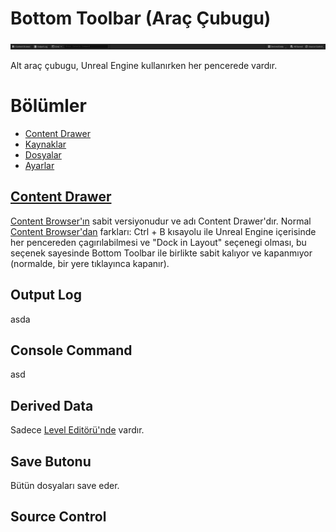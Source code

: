 # Bottom Toolbar (Araç Çubugu)
<img src="../../Dosyalar/Bottom_Toolbar.jpg">

Alt araç çubugu, Unreal Engine kullanırken her pencerede vardır.




# Bölümler

* [Content Drawer](#content-drawer)
* [Kaynaklar](#kaynaklar)
* [Dosyalar](#dosyalar)
* [Ayarlar](#ayarlar)


## [Content Drawer](../Content%20Browser)
[Content Browser'ın](../../Sayfalar/Content%20Browser) sabit versiyonudur ve adı Content Drawer'dır. Normal [Content Browser'dan](../../Sayfalar/Content%20Browser) farkları: Ctrl + B kısayolu ile Unreal Engine içerisinde her pencereden çagırılabilmesi ve "Dock in Layout" seçenegi olması, bu seçenek sayesinde Bottom Toolbar ile birlikte sabit kalıyor ve kapanmıyor (normalde, bir yere tıklayınca kapanır).

## Output Log
asda

## Console Command
asd

## Derived Data
Sadece [Level Editörü'nde](../../Editörler/Level%20Editörü) vardır.

## Save Butonu
Bütün dosyaları save eder.

## Source Control
